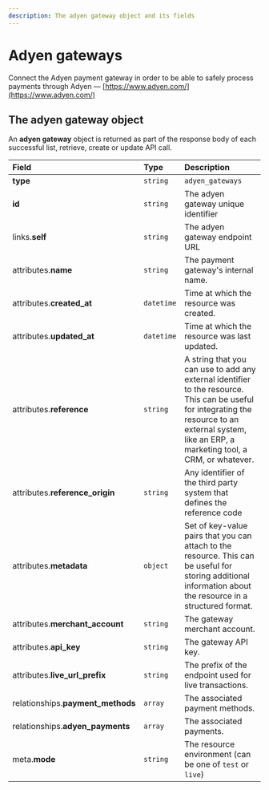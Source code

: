 ```yaml
---
description: The adyen gateway object and its fields
---
```


# Adyen gateways

Connect the Adyen payment gateway in order to be able to safely process payments through Adyen — [https://www.adyen.com/](https://www.adyen.com/)

## The adyen gateway object

An **adyen gateway** object is returned as part of the response body of each successful list, retrieve, create or update API call.

| Field | Type | Description |
| :--- | :--- | :--- |
| **type** | `string` | `adyen_gateways` |
| **id** | `string` | The adyen gateway unique identifier |
| links.**self** | `string` | The adyen gateway endpoint URL |
| attributes.**name** | `string` | The payment gateway's internal name. |
| attributes.**created\_at** | `datetime` | Time at which the resource was created. |
| attributes.**updated\_at** | `datetime` | Time at which the resource was last updated. |
| attributes.**reference** | `string` | A string that you can use to add any external identifier to the resource. This can be useful for integrating the resource to an external system, like an ERP, a marketing tool, a CRM, or whatever. |
| attributes.**reference\_origin** | `string` | Any identifier of the third party system that defines the reference code |
| attributes.**metadata** | `object` | Set of key-value pairs that you can attach to the resource. This can be useful for storing additional information about the resource in a structured format. |
| attributes.**merchant\_account** | `string` | The gateway merchant account. |
| attributes.**api\_key** | `string` | The gateway API key. |
| attributes.**live\_url\_prefix** | `string` | The prefix of the endpoint used for live transactions. |
| relationships.**payment\_methods** | `array` | The associated payment methods. |
| relationships.**adyen\_payments** | `array` | The associated payments. |
| meta.**mode** | `string` | The resource environment \(can be one of `test` or `live`\) |

